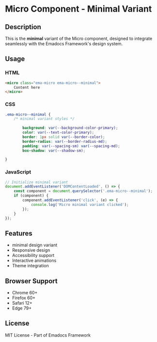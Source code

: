 # Micro Component - Minimal Variant

## Description
This is the **minimal** variant of the Micro component, designed to integrate seamlessly with the Emadocs Framework's design system.

## Usage

### HTML
```html
<micro class="ema-micro ema-micro--minimal">
    Content here
</micro>
```

### CSS
```css
.ema-micro--minimal {
    /* minimal variant styles */
    
        background: var(--background-color-primary);
        color: var(--text-color-primary);
        border: 1px solid var(--border-color);
        border-radius: var(--border-radius-md);
        padding: var(--spacing-sm) var(--spacing-md);
        box-shadow: var(--shadow-sm);
    
}
```

### JavaScript
```javascript
// Initialize minimal variant
document.addEventListener('DOMContentLoaded', () => {
    const component = document.querySelector('.ema-micro--minimal');
    if (component) {
        component.addEventListener('click', (e) => {
            console.log('Micro minimal variant clicked');
        });
    }
});
```

## Features
- minimal design variant
- Responsive design
- Accessibility support
- Interactive animations
- Theme integration

## Browser Support
- Chrome 60+
- Firefox 60+
- Safari 12+
- Edge 79+

## License
MIT License - Part of Emadocs Framework
